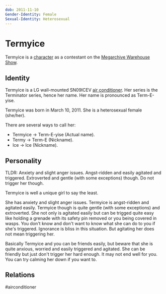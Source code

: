 ```yaml
---
dob: 2011-11-10
Gender-Identity: Female
Sexual-Identity: Heterosexual
---
```

# Termyice

Termyice is a [character](Characters.md) as a contestant on the [Megarchive Warehouse Show](Megarchive%20Warehouse%20Show.md).
## Identity

Termyice is a LG wall-mounted SN09ICEV [air conditioner](../../Species/Air%20Conditioners.md). Her series is the Terminator series, hence her name. Her name is pronounced as Term-E-yise.

Termyice was born in March 10, 2011. She is a heterosexual female (she/her).

There are several ways to call her:
- Termyice -> Term-E-yise (Actual name).
- Termy -> Term-E (Nickname).
- Ice -> Ice (Nickname).

## Personality
TLDR: Anxiety and slight anger issues. Angst-ridden and easily agitated and triggered. Extroverted and gentle (with some exceptions) though. Do not trigger her though.

Termyice is well a unique girl to say the least.

She has anxiety and slight anger issues. Termyice is angst-ridden and agitated easily. Termyice though is quite gentle (with some exceptions) and extroverted. She not only is agitated easily but can be trigged quite easy like holding a grenade with its safety pin removed or you being covered in wasps. You don't know and don't want to know what she can do to you if she's triggered. Ignorance is bliss in this situation. But agitating her does not mean triggering her.

Basically Termyice and you can be friends easily, but beware that she is quite anxious, worried and easily triggered and agitated. She can be friendly but just don't trigger her hard enough. It may not end well for you. You can try calming her down if you want to.

## Relations

#airconditioner 
